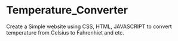 # Temperature_Converter
Create a Simple website using CSS, HTML, JAVASCRIPT to convert temperature from Celsius to Fahrenhiet and etc.
